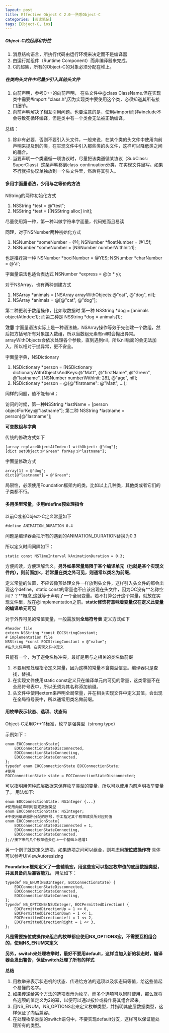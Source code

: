 ```yaml
---
layout: post
title: Effective Object C 2.0——熟悉Object-C
categories: [阅读笔记]
tags: [Object-C, ios]
---
```

##### Object-C的起源和特性

1. 消息结构语言，所执行代码由运行环境来决定而不是编译器
2. 由运行期组件（Runtime Component）而非编译器来完成。
3. C的超集，所有的Object-C的对象必须分配在堆上。

##### 在类的头文件中尽量少引入其他头文件

1. 向前声明，参考C++的向前声明， 在头文件中@class ClassName.但在实现类中需要#import "class.h",因为实现类中要使用这个类，必须知道其所有接口细节。
2. 向前声明解决了相互引用问题。也要注意的是，使用#import而非#include不会导致死循环编译，但是类中有一个类会无法被正确编译。

总结： <br>
1. 除非有必要，否则不要引入头文件，一般来说，在某个类的头文件中使用向前声明来提及别的类，在实现文件中引入那些类的头文件，这样可以降低类之间的耦合。
2. 当要声明一个类遵循一项协议时，尽量把该类遵循某协议（SubClass: SuperClass<protocal>）这条声明移到class-continuation分类，在实现文件里写。如果不行就把协议单独放到一个头文件里，然后将其引入。

#### 多用字面量语法，少用与之等价的方法
NString的两种初始化方式
1. NSString *test = @"test";
2. NSString *test = [[NSString alloc] init];

尽量使用第一种，第一种叫做字符串字面量，代码短而且易读

同理，对于NSNumber两种初始化方式

1. NSNumber *someNumber = @1; NSNumber *floatNumber = @1.5f;
2. NSNumber *someNumber = [NSNumber numberWithInit:1];

也是推荐第一种
NSNumber *boolNumber = @YES;
NSNumber *charNumber = @'a';

字面量语法也适合表达式 NSNumber *express = @(x * y);

对于NSArray，也有两种创建方式

1. NSArray *animals = [NSArray arrayWithObjects:@"cat", @"dog", nil];
2. NSArray *animals = @[@"cat", @"dog"];

第二种更利于数组操作，比如取数据时
第一种 NSString *dog = [animals objectAtIndex:1];
而第二种是 NSString *dog = animals[1];

**注意** 字面量语法实际上是一种语法糖，NSArray操作等效于先创建一个数组，然后把方括号所有对象加入数组，所以当数组元素有nil时会抛出异常。arrayWithObjects会依次处理各个参数，直到遇到nil，所以nil后面的会无法加入，所以相对于抛异常，更不安全。

字面量字典，NSDictionary

1. NSDictionary *person = [NSDictionary  dictionaryWithObjectsAndKeys:@"Matt", @"firstName", @"Green", @"lastname", [NSNumber numberWithInit: 28], @"age", nil];
2. NSDictionary *person = @{@"firstname": @"Matt", ...};

同样的问题，值不能有nil；

访问的时候，第一种NSString *lastName = [person objectForKey:@"lastname"];
第二种 NSString *lastname = person[@"lastname"];

**可变数组与字典**

传统的修改方式如下

```
[array replaceObjectAtIndex:1 withObject: @"dog"];
[dict setObject:@"Green" forKey:@"lastname"];

```
字面量修改方式

```
array[1] = @"dog";
dict[@"lastname"] = @"Green";
```
局限性，必须使用Foundation框架内的类，比如以上几种类，其他类或者它们的子类都不行。

#### 多用类型常量，少用#define预处理指令
以前C或者Object-C定义常量如下

```
#define ANIMATION_DURATION 0.4
```
问题是编译器会把所有的遇到的ANIMATION_DURATION替换为0.3

所以定义时间间隔如下：

```
static const NSTimeInterval kAnimationDuration = 0.3;
```
方便阅读，方便理解含义。**另外如果常量局限于某个编译单元（也就是某个实现文件内），则前面加k，若常量在类之外可见，则通常以类名为前缀**。

定义常量的位置，不应该像预处理文件一样放到头文件，这样引入头文件的都会出现这个define，static const的常量也不应该出现在头文件，因为OC没有**名称空间？？**概念,这就等于声明了一个全局变量。若不打算公开这个常量，就放在实现文件里，放在@implementation之前。**static修饰符意味着变量仅在定义此变量的编译单元可见**

对于外界可见的常值变量，一般需放到**全局符号表**
定义方式如下

```
#header file
extern NSString *const EOCStringConstant;
# implementation file
NSString *const EOCStringConstant = @"value";
#在头文件声明，在实现文件中定义
```
只能有一个，为了避免名称冲突，最好是用与之相关的类名做前缀

1. 不要用预处理指令定义常量，因为这样的常量不含类型信息。编译器只是查找，替换。
2. 在实现文件使用static const定义只在编译单元内可见的常量，这类常量不在全局符号表中，所以无须为其名称添加前缀。
3. 头文件中使用extern来声明全局常量，并在相关实现文件中定义其值，会出现在全局符号表中，所以通常用类名做前缀。

#### 用枚举表示状态、选项、状态码

Object-C采用C++11标准，枚举是强类型（strong type）

示例如下：

```
enum EOCConnectionState{
	EOCConnectionStateDisconnected,
	EOCConnectionStateConnecting,
	EOCConnectionStateConnected,
};
typedef enum EOCConnectionState EOCConnectionState;
#使用
EOCConnectionState state = EOCConnectionStateDisconnected;
```
可以指明用何种底层数据来保存枚举类型的变量，所以可以使用向前声明枚举变量了。
用法如下:

```
enum EOCConnectionState: NSInteger {...}
#使用向前声明时指定数据类型
enum EOCConnectionState: NSInteger;
#不使用编译器所分配的序号，手工指定某个枚举成员所对应的值
enum EOCConnectionState{
	EOCConnectionStateDisconnected = 1,
	EOCConnectionStateConnecting,
	EOCConnectionStateConnected,
};//接下来的几个枚举值会在上一个基础上递增1
```
另一个例子就是定义选项，如果选项之间可以组合，则考虑用**按位或操作符**
具体可以参考UIViewAutoresizing

**Foundation框架定义了一些辅助宏，用这些宏可以指定枚举值的底层数据类型，并且具备向后兼容能力。**
用法如下：

```
typedef NS_ENUM(NSUInteger, EOCConnectionState) {
	EOCConnectionStateDisconnected,
	EOCConnectionStateConnected,
	EOCConnectionStateConnecting,
};
typedef NS_OPTIONS(NSUInteger, EOCPermittedDirection) {
	EOCPermittedDirectionUp = 1 << 0,
	EOCPermittedDirectionDown = 1 << 1,
	EOCPermittedDirectionLeft = 1 << 2,
	EOCPermittedDirectionRight = 1 << 3,
};
```
**凡是需要按位或操作来组合的枚举都应使用NS_OPTIONS宏，不需要互相组合的，使用NS_ENUM来定义**

**另外，switch来处理枚举时，最好不要用default，这样当加入新的状态时，编译器会发出警告，保证switch处理了所有的样式**

**总结**

1. 用枚举来表示状态机的状态、传递给方法的选项以及状态码等值，给这些值起个易懂的名字。
2. 如果传递给某个方法的选项表示为枚举，而多个选项可以同时使用，那么就将各选项的值定义为2的幂，以便可以通过按位或操作将其组合起来。
3. 用NS_ENUM，NS_OPTIONS宏来定义枚举类型，并指明其底层数据类型，这样保证了向后兼容。
4. 在处理枚举类型的switch语句中，不要实现default分支，这样可以保证能处理所有的类型。